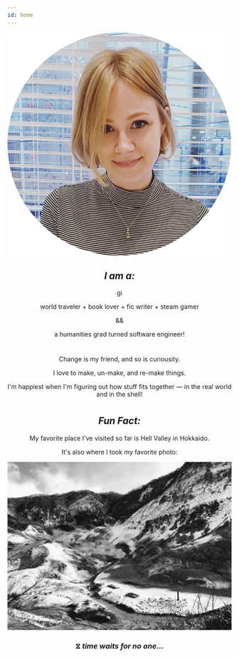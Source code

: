 ```yaml
---
id: home
---
```


<div align="center">

![pfp](./assets/pfp.jpg)

</div>
<div align="center">
  <h2><em>I am a:</em></h2>gi
    <p>world traveler  +  book lover  +  fic writer  +  steam gamer</p>
    <p>&&</p>
		<p>a humanities grad turned <span>software engineer</span>!</p>
</div>

<div align="center">
  <p></p>
	<p></p>
	<h1></h1>
  <p>Change is my friend, and so is curiousity.</p>
  <p>I love to make, un-make, and re-make things.</p>
  <p>I'm happiest when I'm figuring out how stuff fits together — in the real world and in the shell!</p>
</div>

<div align="center">
<h1></h1>
  <h2><em>Fun Fact:</em></h2>
  <p>My favorite place I've visited so far is Hell Valley in Hokkaido.</p>
  <p>It's also where I took my favorite photo:</p>

![jigokudani](./assets/jigokudani.jpg)

  <h3>&#10710; <em>time waits for no one...</em></h3>
</div>
